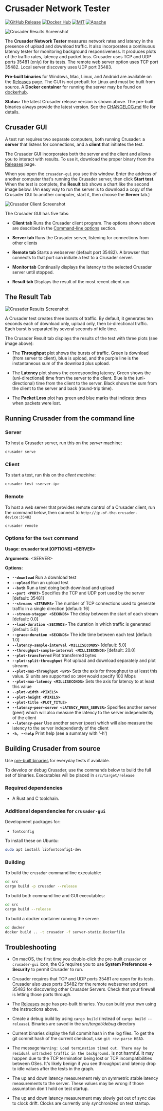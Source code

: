 # Crusader Network Tester

[![GitHub Release](https://img.shields.io/github/v/release/Zoxc/crusader)](https://github.com/Zoxc/crusader/releases)
[![Docker Hub](https://img.shields.io/badge/container-dockerhub-blue)](https://hub.docker.com/r/zoxc/crusader)
[![MIT](https://img.shields.io/badge/license-MIT-blue.svg)](https://github.com/Zoxc/crusader/blob/master/LICENSE-MIT)
[![Apache](https://img.shields.io/badge/license-Apache-blue.svg)](https://github.com/Zoxc/crusader/blob/master/LICENSE-APACHE)

![Crusader Results Screenshot](./media/Crusader-Result.png)

The **Crusader Network Tester** measures network rates and latency
in the presence of upload and download traffic.
It also incorporates a continuous latency tester for
monitoring background responsiveness.
It produces plots of the traffic rates, latency and packet loss.
Crusader uses TCP and UDP ports 35481 (only) for its tests.
The remote web server option uses TCP port 35482.
Local server discovery uses UDP port 35483.

**Pre-built binaries** for Windows, Mac, Linux,
and Android are available on the
[Releases](https://github.com/Zoxc/crusader/releases) page.
The GUI is not prebuilt for Linux and must be built from source.
A **Docker container** for running the server may be found on
[dockerhub](https://hub.docker.com/r/zoxc/crusader).

**Status:** The latest Crusader release version is shown above.
  The pre-built binaries always provide the latest version.
  See the [CHANGELOG.md](./CHANGELOG.md) file for details.

## Crusader GUI

A test run requires two separate computers,
both running Crusader:
a **server** that listens for connections, and
a **client** that initiates the test.

The Crusader GUI incorporates both the server and
the client and allows you to interact with results.
To use it, download the proper binary from the
[Releases](https://github.com/Zoxc/crusader/releases) page.

When you open the `crusader-gui` you see this window.
Enter the address of another computer that's
running the Crusader server, then click **Start test**.
When the test is complete, the **Result** tab shows a
chart like the second image below.
(An easy way to run the server is to download a copy
of the Crusader GUI
to another computer, start it, then choose the **Server** tab.)

![Crusader Client Screenshot](./media/Crusader-Client.png)

The Crusader GUI has five tabs:

* **Client tab**
  Runs the Crusader client program.
  The options shown above are described in the
  [Command-line options](./#command-line-options) section.

* **Server tab**
  Runs the Crusader server, listening for connections from other clients

* **Remote tab**
  Starts a webserver (default port 35482).
  A browser that connects to that port can initiate
  a test to a Crusader server.
  
* **Monitor tab**
  Continually displays the latency to the selected
  Crusader server until stopped.

* **Result tab**
  Displays the result of the most recent client run

## The Result Tab

![Crusader Results Screenshot](./media/Crusader-Result.png)

A Crusader test creates three bursts of traffic.
By default, it generates ten seconds each of
download only, upload only, then bi-directional traffic.
Each burst is separated by several seconds of idle time.

The Crusader Result tab displays the results of the test with
three plots (see image above):

* The **Throughput** plot shows the bursts of traffic.
Green is download (from server to client),
blue is upload, and
the purple line is the instantaneous
sum of the download plus upload.

* The **Latency** plot shows the corresponding latency.
Green shows the  (uni-directional) time from the server to the client.
Blue is the (uni-directional) time from the client to the server.
Black shows the sum from the client to the server
and back (round-trip time).

* The **Packet Loss** plot has green and blue marks
that indicate times when packets were lost.

## Running Crusader from the command line

### Server

To host a Crusader server, run this on the _server_ machine:

```sh
crusader serve
```

### Client

To start a test, run this on the _client machine_:

```sh
crusader test <server-ip>
```

### Remote

To host a web server that provides remote control of a Crusader client,
run the command below, then connect to
`http://ip-of-the-crusader-device:35482`

```sh
crusader remote
```

### Options for the `test` command

**Usage: crusader test [OPTIONS] \<SERVER>**

**Arguments:** \<SERVER>

**Options:**

* **`--download`**
          Run a download test
* **`--upload`**
          Run an upload test
* **`--both`**
          Run a test doing both download and upload
* **`--port <PORT>`**
          Specifies the TCP and UDP port used by the server
          [default: 35481]
* **`--streams <STREAMS>`**
          The number of TCP connections used to generate
           traffic in a single direction
          [default: 16]
* **`--stream-stagger <SECONDS>`**
          The delay between the start of each stream
          [default: 0.0]
* **`--load-duration <SECONDS>`**
          The duration in which traffic is generated
          [default: 5.0]
* **`--grace-duration <SECONDS>`**
          The idle time between each test
          [default: 1.0]
* **`--latency-sample-interval <MILLISECONDS>`**
          [default: 5.0]
* **`--throughput-sample-interval <MILLISECONDS>`**
          [default: 20.0]
* **`--plot-transferred`**
          Plot transferred bytes
* **`--plot-split-throughput`**
          Plot upload and download separately and plot streams
* **`--plot-max-throughput <BPS>`**
          Sets the axis for throughput to at least this value.
          SI units are supported so `100M` would specify 100 Mbps
* **`--plot-max-latency <MILLISECONDS>`**
          Sets the axis for latency to at least this value
* **`--plot-width <PIXELS>`**
* **`--plot-height <PIXELS>`**
* **`--plot-title <PLOT_TITLE>`**
* **`--latency-peer-server <LATENCY_PEER_SERVER>`**
          Specifies another server (peer) which will
          also measure the latency to the server independently of the client
* **`--latency-peer`**
          Use another server (peer) which will also measure the latency to the server independently of the client
* **`-h, --help`**
          Print help (see a summary with '-h')

## Building Crusader from source

Use [pre-built binaries](https://github.com/Zoxc/crusader/releases)
for everyday tests if available.

To develop or debug Crusader, use the commands below
to build the full set of binaries.
Executables will be placed in `src/target/release`

### Required dependencies

* A Rust and C toolchain.

### Additional dependencies for `crusader-gui`

Development packages for:

* `fontconfig`

To install these on Ubuntu:

```sh
sudo apt install libfontconfig1-dev
```

### Building

To build the `crusader` command line executable:

```sh
cd src
cargo build -p crusader --release
```

To build both command line and GUI executables:

```sh
cd src
cargo build --release
```

To build a docker container running the server:

```sh
cd docker
docker build .. -t crusader -f server-static.Dockerfile
```

## Troubleshooting

* On macOS, the first time you double-click
  the pre-built `crusader` or `crusader-gui` icon,
  the OS requires you to use **System Preferences -> Security**
  to permit Crusader to run.
  
* Crusader requires that TCP and UDP ports 35481 are open for its tests.
  Crusader also uses ports 35482 for the remote webserver
  and port 35483 for discovering other Crusader Servers.
  Check that your firewall is letting those ports through.

* The [Releases](https://github.com/Zoxc/crusader/releases) page
  has pre-built binaries.
  You can build your own using the instructions above.
  
* Create a debug build by using `cargo build`
  (instead of `cargo build --release`).
  Binaries are saved in the _src/target/debug_ directory

* Current binaries display the full commit hash in the log files.
  To get the git commit hash of the current checkout,
  use `git rev-parse HEAD`.
  
* The message `Warning: Load termination timed out. There may be residual untracked traffic in the background.` is not harmful. It may happen due to the TCP termination being lost
  or TCP incompatibilities between OSes.
  It's likely benign if you see throughput and latency drop
  to idle values after the tests in the graph.

* The up and down latency measurement rely on symmetric stable latency
measurements to the server.
These values may be wrong if those assumption don't hold on test startup.

* The up and down latency measurement may slowly get out of sync due to
clock drift. Clocks are currently only synchronized on test startup.
